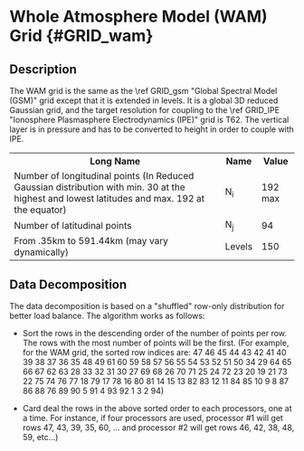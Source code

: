Whole Atmosphere Model (WAM) Grid {#GRID_wam}
=================================

Description
-----------

The WAM grid is the same as the 
\ref GRID_gsm "Global Spectral Model (GSM)"
grid except that it is extended in levels.  It is a global 3D reduced
Gaussian grid, and the target resolution for coupling to the
\ref GRID_IPE "Ionosphere Plasmasphere Electrodynamics (IPE)"
grid is T62.  The
vertical layer is in pressure and has to be converted to height in
order to couple with IPE.

<table>
<tr>
    <th>Long Name</th><th>Name</th><th>Value</th>
</tr><tr>
  <td>Number of longitudinal points (In Reduced Gaussian distribution
    with min. 30 at the highest and lowest latitudes and max. 192 at
    the equator)</td>
  <td>N<sub>i</sub></td><td>192 max</td>
</tr><tr>
  <td>Number of latitudinal points</td>
  <td>N<sub>j</sub></td>
  <td>94</td>
</tr><tr>
  <td>From .35km to 591.44km (may vary dynamically)</td>
  <td>Levels</td>
  <td>150</td>
</tr>
</table>
 
Data Decomposition
------------------

The data decomposition is based on a "shuffled" row-only distribution
for better load balance.  The algorithm works as follows:

 * Sort the rows in the descending order of the number of points per
   row.  The rows with the most number of points will be the first.
   (For example, for the WAM grid, the sorted row indices are: 47 46
   45 44 43 42 41 40 39 38 37 36 35 48 49 61 60 59 58 57 56 55 54 53
   52 51 50 34 29 64 65 66 67 62 63 28 33 32 31 30 27 69 68 26 70 71
   25 24 72 23 20 19 21 73 22 75 74 76 77 18 79 17 78 16 80 81 14 15
   13 82 83 12 11 84 85 10 9 8 87 86 88 76 89 90 5 91 4 93 92 1 3 2
   94)

 * Card deal the rows in the above sorted order to each processors,
   one at a time.  For instance, if four processors are used,
   processor #1 will get rows 47, 43, 39, 35, 60, ... and processor #2
   will get rows 46, 42, 38, 48, 59, etc...)


